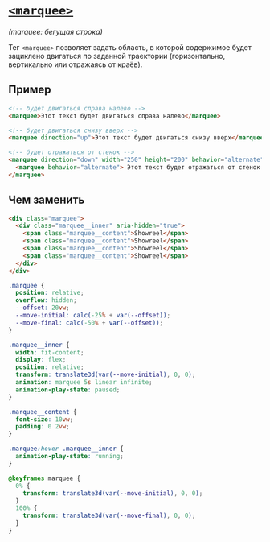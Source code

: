 # [`<marquee>`](../index.md)

_(marquee: бегущая строка)_

Тег `<marquee>` позволяет задать область, в которой содержимое будет зациклено двигаться по заданной траектории (горизонтально, вертикально или отражаясь от краёв).

## Пример

```html
<!-- будет двигаться справа налево -->
<marquee>Этот текст будет двигаться справа налево</marquee>

<!-- будет двигаться снизу вверх -->
<marquee direction="up">Этот текст будет двигаться снизу вверх</marquee>

<!-- будет отражаться от стенок -->
<marquee direction="down" width="250" height="200" behavior="alternate" style="border: solid">
  <marquee behavior="alternate"> Этот текст будет отражаться от стенок </marquee>
</marquee>
```

## Чем заменить

```html
<div class="marquee">
  <div class="marquee__inner" aria-hidden="true">
    <span class="marquee__content">Showreel</span>
    <span class="marquee__content">Showreel</span>
    <span class="marquee__content">Showreel</span>
    <span class="marquee__content">Showreel</span>
  </div>
</div>
```

```css
.marquee {
  position: relative;
  overflow: hidden;
  --offset: 20vw;
  --move-initial: calc(-25% + var(--offset));
  --move-final: calc(-50% + var(--offset));
}

.marquee__inner {
  width: fit-content;
  display: flex;
  position: relative;
  transform: translate3d(var(--move-initial), 0, 0);
  animation: marquee 5s linear infinite;
  animation-play-state: paused;
}

.marquee__content {
  font-size: 10vw;
  padding: 0 2vw;
}

.marquee:hover .marquee__inner {
  animation-play-state: running;
}

@keyframes marquee {
  0% {
    transform: translate3d(var(--move-initial), 0, 0);
  }
  100% {
    transform: translate3d(var(--move-final), 0, 0);
  }
}
```

